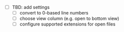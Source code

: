 - [ ] TBD: add settings
  - [ ] convert to 0-based line numbers
  - [ ] choose view column (e.g. open to bottom view)
  - [ ] configure supported extensions for open files
